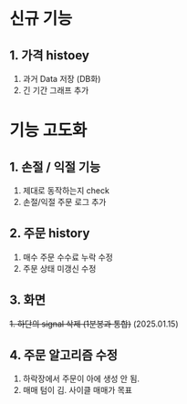 # 신규 기능

## 1. 가격 histoey

1. 과거 Data 저장 (DB화)
2. 긴 기간 그래프 추가

# 기능 고도화

## 1. 손절 / 익절 기능

1. 제대로 동작하는지 check
2. 손절/익절 주문 로그 추가

## 2. 주문 history

1. 매수 주문 수수료 누락 수정
2. 주문 상태 미갱신 수정

## 3. 화면

~~1. 하단의 signal 삭제 (1분봉과 통합)~~ (2025.01.15)

## 4. 주문 알고리즘 수정

1. 하락장에서 주문이 아에 생성 안 됨.
2. 매매 텀이 김. 사이클 매매가 목표
